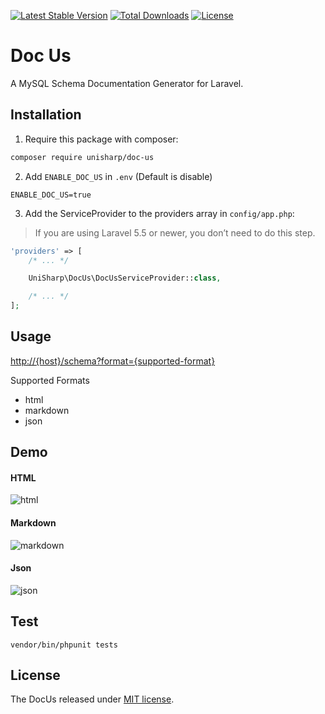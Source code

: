 [![Latest Stable Version](https://poser.pugx.org/unisharp/doc-us/v/stable)](https://packagist.org/packages/unisharp/doc-us)
[![Total Downloads](https://poser.pugx.org/unisharp/doc-us/downloads)](https://packagist.org/packages/unisharp/doc-us)
[![License](https://poser.pugx.org/unisharp/doc-us/license)](https://packagist.org/packages/unisharp/doc-us)

# Doc Us

A MySQL Schema Documentation Generator for Laravel.

## Installation

1. Require this package with composer:

```bash
composer require unisharp/doc-us
```

2. Add `ENABLE_DOC_US` in `.env` (Default is disable)

```
ENABLE_DOC_US=true
```

3. Add the ServiceProvider to the providers array in `config/app.php`:

> If you are using Laravel 5.5 or newer, you don’t need to do this step.

```php
'providers' => [
    /* ... */

    UniSharp\DocUs\DocUsServiceProvider::class,

    /* ... */
];
```

## Usage

<http://{host}/schema?format={supported-format}>

Supported Formats

- html
- markdown
- json

## Demo

#### HTML

![html](http://i.imgur.com/EQaDRXMg.png)

#### Markdown

![markdown](http://i.imgur.com/kt92Uflg.png)

#### Json

![json](http://i.imgur.com/VCzAw3Qg.png)

## Test

```
vendor/bin/phpunit tests
```

## License

The DocUs released under [MIT license](https://unisharp.mit-license.org/).
